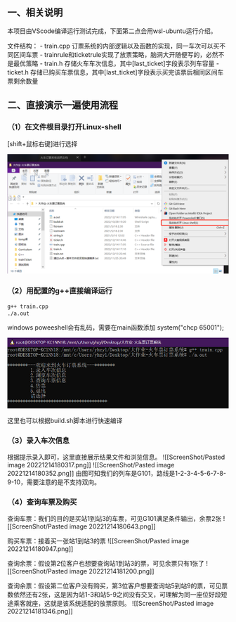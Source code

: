 ## 一、相关说明

本项目由VScode编译运行测试完成，下面第二点会用wsl-ubuntu运行介绍。

文件结构：
	-    train.cpp  订票系统的内部逻辑以及函数的实现，同一车次可以买不同区间车票
	-                    trainrule和ticketrule实现了放票策略，脑洞大开随便写的，必然不是最优策略
	-    train.h      存储火车车次信息，其中[last_ticket]字段表示列车容量
	-    ticket.h     存储已购买车票信息，其中[last_ticket]字段表示买完该票后相同区间车票剩余数量

## 二、直接演示一遍使用流程

### （1）在文件根目录打开Linux-shell
[shift+鼠标右键]进行选择

<img src="ScreenShot/打开Linux-shell.jpg" alt="图1">
<br>


### （2）用配置的g++直接编译运行
	g++ train.cpp
	./a.out
windows poweeshell会有乱码，需要在main函数添加 system("chcp 65001");

<img src="ScreenShot/Pasted image 20221214175108.png" alt="图2">
<br>

这里也可以根据build.sh脚本进行快速编译

### （3）录入车次信息
根据提示录入即可，这里直接展示结果文件和浏览信息。
![[ScreenShot/Pasted image 20221214180317.png]]
![[ScreenShot/Pasted image 20221214180352.png]]
由图可知我们的列车是G101，路线是1-2-3-4-5-6-7-8-9-10，需要注意的是不支持双向。

### （4）查询车票及购买
查询车票：我们的目的是买站1到站3的车票，可见G101满足条件输出，余票2张
![[ScreenShot/Pasted image 20221214180643.png]]

购买车票：接着买一张站1到站3的票
![[ScreenShot/Pasted image 20221214180947.png]]

查询余票：假设第2位客户也想要查询站1到站3的票，可见余票只有1张了
![[ScreenShot/Pasted image 20221214181200.png]]

查询余票：假设第二位客户没有购买，第3位客户想要查询站5到站9的票，可见票数依然还有2张，这是因为站1-3和站5-9之间没有交叉，可理解为同一座位好段短途乘客就座，这就是该系统适配的放票原则。
![[ScreenShot/Pasted image 20221214181346.png]]

